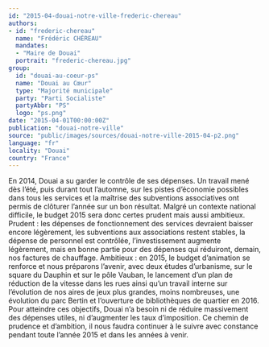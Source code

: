 ```yaml
---
id: "2015-04-douai-notre-ville-frederic-chereau"
authors:
- id: "frederic-chereau"
  name: "Frédéric CHÉREAU"
  mandates: 
  - "Maire de Douai"
  portrait: "frederic-chereau.jpg"
group:
  id: "douai-au-coeur-ps"
  name: "Douai au Cœur"
  type: "Majorité municipale"
  party: "Parti Socialiste"
  partyAbbr: "PS"
  logo: "ps.png"
date: "2015-04-01T00:00:00Z"
publication: "douai-notre-ville"
source: "public/images/sources/douai-notre-ville-2015-04-p2.png"
language: "fr"
locality: "Douai"
country: "France"
---
```


En 2014, Douai a su garder le contrôle de ses dépenses. Un travail mené dès l’été, puis durant tout l’automne, sur les pistes d’économie possibles dans tous les services et la maîtrise des subventions associatives ont permis de clôturer l’année sur un bon résultat. Malgré un contexte national difficile, le budget 2015 sera donc certes prudent mais aussi ambitieux. Prudent : les dépenses de fonctionnement des services devraient baisser encore légèrement, les subventions aux associations restent stables, la dépense de personnel est contrôlée, l’investissement augmente légèrement, mais en bonne partie pour des dépenses qui réduiront, demain, nos factures de chauffage. Ambitieux : en 2015, le budget d’animation se renforce et nous préparons l’avenir, avec deux études d’urbanisme, sur le square du Dauphin et sur le pôle Vauban, le lancement d’un plan de réduction de la vitesse dans les rues ainsi qu’un travail interne sur l’évolution de nos aires de jeux plus grandes, moins nombreuses, une évolution du parc Bertin et l’ouverture de bibliothèques de quartier en 2016. Pour atteindre ces objectifs, Douai n’a besoin ni de réduire massivement des dépenses utiles, ni d’augmenter les taux d’imposition. Ce chemin de prudence et d’ambition, il nous faudra continuer à le suivre avec constance pendant toute l’année 2015 et dans les années à venir.
